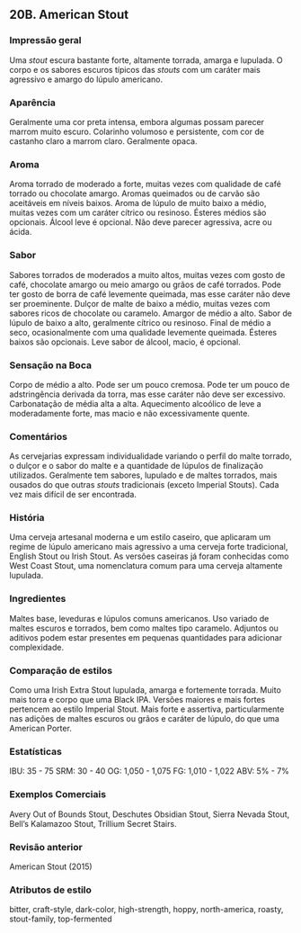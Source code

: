 ## 20B. American Stout

### Impressão geral

Uma *stout* escura bastante forte, altamente torrada, amarga e lupulada. O corpo e os sabores escuros típicos das *stouts* com um caráter mais agressivo e amargo do lúpulo americano.

### Aparência

Geralmente uma cor preta intensa, embora algumas possam parecer marrom muito escuro. Colarinho volumoso e persistente, com cor de castanho claro a marrom claro. Geralmente opaca.

### Aroma

Aroma torrado de moderado a forte, muitas vezes com qualidade de café torrado ou chocolate amargo. Aromas queimados ou de carvão são aceitáveis em níveis baixos. Aroma de lúpulo de muito baixo a médio, muitas vezes com um caráter cítrico ou resinoso. Ésteres médios são opcionais. Álcool leve é opcional. Não deve parecer agressiva, acre ou ácida.

### Sabor

Sabores torrados de moderados a muito altos, muitas vezes com gosto de café, chocolate amargo ou meio amargo ou grãos de café torrados. Pode ter gosto de borra de café levemente queimada, mas esse caráter não deve ser proeminente. Dulçor de malte de baixo a médio, muitas vezes com sabores ricos de chocolate ou caramelo. Amargor de médio a alto. Sabor de lúpulo de baixo a alto, geralmente cítrico ou resinoso. Final de médio a seco, ocasionalmente com uma qualidade levemente queimada. Ésteres baixos são opcionais. Leve sabor de álcool, macio, é opcional.

### Sensação na Boca

Corpo de médio a alto. Pode ser um pouco cremosa. Pode ter um pouco de adstringência derivada da torra, mas esse caráter não deve ser excessivo. Carbonatação de média alta a alta. Aquecimento alcoólico de leve a moderadamente forte, mas macio e não excessivamente quente.

### Comentários

As cervejarias expressam individualidade variando o perfil do malte torrado, o dulçor e o sabor do malte e a quantidade de lúpulos de finalização utilizados. Geralmente tem sabores, lupulado e de maltes torrados, mais ousados do que outras *stouts* tradicionais (exceto Imperial Stouts). Cada vez mais difícil de ser encontrada.

### História

Uma cerveja artesanal moderna e um estilo caseiro, que aplicaram um regime de lúpulo americano mais agressivo a uma cerveja forte tradicional, English Stout ou Irish Stout. As versões caseiras já foram conhecidas como West Coast Stout, uma nomenclatura comum para uma cerveja altamente lupulada.

### Ingredientes

Maltes base, leveduras e lúpulos comuns americanos. Uso variado de maltes escuros e torrados, bem como maltes tipo caramelo. Adjuntos ou aditivos podem estar presentes em pequenas quantidades para adicionar complexidade.

### Comparação de estilos

Como uma Irish Extra Stout lupulada, amarga e fortemente torrada. Muito mais torra e corpo que uma Black IPA. Versões maiores e mais fortes pertencem ao estilo Imperial Stout. Mais forte e assertiva, particularmente nas adições de maltes escuros ou grãos e caráter de lúpulo, do que uma American Porter.

### Estatísticas

IBU: 35 - 75
SRM: 30 - 40
OG: 1,050 - 1,075
FG: 1,010 - 1,022
ABV: 5% - 7%

### Exemplos Comerciais

Avery Out of Bounds Stout, Deschutes Obsidian Stout, Sierra Nevada Stout, Bell’s Kalamazoo Stout, Trillium Secret Stairs.

### Revisão anterior

American Stout (2015)

### Atributos de estilo

bitter, craft-style, dark-color, high-strength, hoppy, north-america, roasty, stout-family, top-fermented

